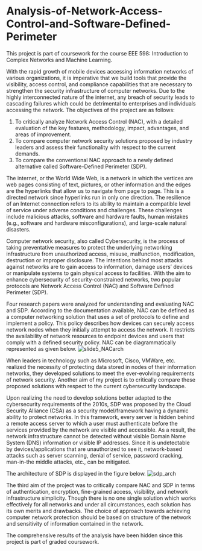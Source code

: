 # Analysis-of-Network-Access-Control-and-Software-Defined-Perimeter
This project is part of coursework for the course EEE 598: Introduction to Complex Networks and Machine Learning.

With the rapid growth of mobile devices accessing information networks of various organizations, it is imperative that we build tools that provide the visibility, access control, and compliance capabilities that are necessary to strengthen the security infrastructure of computer networks. Due to the highly interconnected nature of the internet, any breach of security leads to cascading failures which could be detrimental to enterprises and individuals accessing the network. The objectives of the project are as follows:
1) To critically analyze Network Access Control (NAC), with a detailed evaluation of the key features, methodology, impact, advantages, and areas of improvement.
2) To compare computer network security solutions proposed by industry leaders and assess their functionality with respect to the current demands.
3) To compare the conventional NAC approach to a newly defined alternative called Software-Defined Perimeter (SDP).

The internet, or the World Wide Web, is a network in which the vertices are web pages consisting of text, pictures, or other information and the edges are the hyperlinks that allow us to navigate from page to page. This is a directed network since hyperlinks run in only one direction. The resilience of an Internet connection refers to its ability to maintain a compatible level of service under adverse conditions and challenges. These challenges include malicious attacks, software and hardware faults, human mistakes (e.g., software and hardware misconfigurations), and large-scale natural disasters.

Computer network security, also called Cybersecurity, is the process of taking preventative measures to protect the underlying networking infrastructure from unauthorized access, misuse, malfunction, modification, destruction or improper disclosure. The intentions behind most attacks against networks are to gain access to information, damage users’ devices or manipulate systems to gain physical access to facilities. With the aim to enhance cybersecurity of security-constrained networks, two popular protocols are Network Access Control (NAC) and Software Defined Perimeter (SDP).

Four research papers were analyzed for understanding and evaluating NAC and SDP. According to the documentation available, NAC can be defined as a computer networking solution that uses a set of protocols to define and implement a policy. This policy describes how devices can securely access network nodes when they initially attempt to access the network. It restricts the availability of network resources to endpoint devices and users that comply with a defined security policy. NAC can be diagrammatically represented as given below.
![slide5_NACarch](https://user-images.githubusercontent.com/74524978/214175879-ec12de78-102f-4b47-9717-311dfa4318ac.png)

When leaders in technology such as Microsoft, Cisco, VMWare, etc. realized the necessity of protecting data stored in nodes of their information networks, they developed solutions to meet the ever-evolving requirements of network security. Another aim of my project is to critically compare these proposed solutions with respect to the current cybersecurity landscape.

Upon realizing the need to develop solutions better adapted to the cybersecurity requirements of the 2010s, SDP was proposed by the Cloud Security Alliance (CSA) as a security model/framework having a dynamic ability to protect networks. In this framework, every server is hidden behind a remote access server to which a user must authenticate before the services provided by the network are visible and accessible. As a result, the network infrastructure cannot be detected without visible Domain Name System (DNS) information or visible IP addresses. Since it is undetectable by devices/applications that are unauthorized to see it, network-based attacks such as server scanning, denial of service, password cracking, man-in-the middle attacks, etc., can be mitigated.

The architecture of SDP is displayed in the figure below.
![sdp_arch](https://user-images.githubusercontent.com/74524978/214176171-27bd3cd2-ed47-4273-8b69-61c5b9816bf7.jpg)

The third aim of the project was to critically compare NAC and SDP in terms of authentication, encryption, fine-grained access, visibility, and network infrastructure simplicity. Though there is no one single solution which works effectively for all networks and under all circumstances, each solution has its own merits and drawbacks. The choice of approach towards achieving computer network protection should be based on structure of the network and sensitivity of information contained in the network.

The comprehensive results of the analysis have been hidden since this project is part of graded coursework. 
